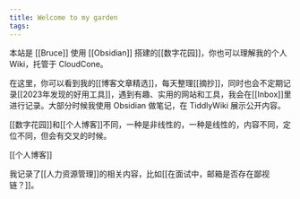 ```yaml
---
title: Welcome to my garden
tags:
---
```


本站是 [[Bruce]] 使用 [[Obsidian]] 搭建的[[数字花园]]，你也可以理解我的个人 Wiki，托管于 CloudCone。

在这里，你可以看到我的[[博客文章精选]]，每天整理[[摘抄]]，同时也会不定期记录[[2023年发现的好用工具]]，遇到有趣、实用的网站和工具，我会在[[Inbox]]里进行记录。大部分时候我使用 Obsidian 做笔记，在 TiddlyWiki 展示公开内容。

[[数字花园]]和[[个人博客]]不同，一种是非线性的，一种是线性的，内容不同，定位不同，但会有交叉的时候。

[[个人博客]]

我记录了[[人力资源管理]]的相关内容，比如[[在面试中，邮箱是否存在鄙视链？]]。